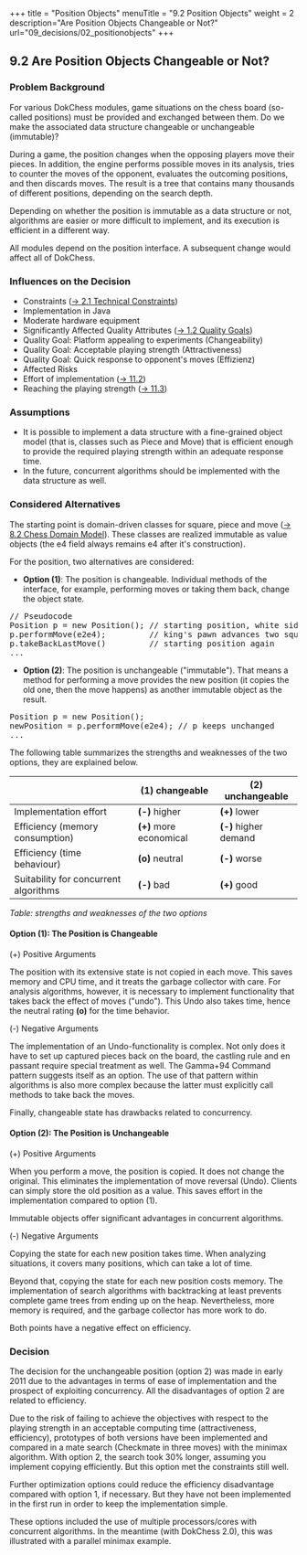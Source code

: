 +++
title = "Position Objects"
menuTitle = "9.2 Position Objects"
weight = 2
description="Are Position Objects Changeable or Not?"
url="09_decisions/02_positionobjects"
+++

## 9.2 Are Position Objects Changeable or Not?

### Problem Background

For various DokChess modules, game situations on the chess board (so-called positions) must be provided and exchanged between them.
Do we make the associated data structure changeable or unchangeable (immutable)?

During a game, the position changes when the opposing players move their pieces.
In addition, the engine performs possible moves in its analysis, tries to counter the moves of the opponent, evaluates the outcoming positions, and then discards moves.
The result is a tree that contains many thousands of different positions, depending on the search depth.

Depending on whether the position is immutable as a data structure or not, algorithms are easier or more difficult to implement, and its execution is efficient in a different way.

All modules depend on the position interface. A subsequent change would affect all of DokChess.

### Influences on the Decision

* Constraints ([→ 2.1 Technical Constraints](/en/02_constraints/01_technical/))
 * Implementation in Java
 * Moderate hardware equipment
* Significantly Affected Quality Attributes ([→ 1.2 Quality Goals](/en/01_introduction/02_qualitygoals/))
 * Quality Goal: Platform appealing to experiments (Changeability)
 * Quality Goal: Acceptable playing strength (Attractiveness)
 * Quality Goal: Quick response to opponent's moves (Effizienz)
* Affected Risks
 * Effort of implementation ([→ 11.2](/11_risiken/02_aufwand/))
 * Reaching the playing strength ([→ 11.3](/11_risiken/03_spielstaerke/))

### Assumptions

* It is possible to implement a data structure with a fine-grained object model (that is, classes such as Piece and Move) that is efficient enough to provide the required playing strength within an adequate response time.
* In the future, concurrent algorithms should be implemented with the data structure as well.

### Considered Alternatives

The starting point is domain-driven classes for square, piece and move ([→ 8.2 Chess Domain Model](/en/08_concepts/02_domainmodel/)).
These classes are realized immutable as value objects (the e4 field always remains e4 after it's construction).

For the position, two alternatives are considered:

* **Option (1)**: The position is changeable. Individual methods of the interface, for example, performing moves or taking them back, change the object state.

<pre>// Pseudocode
Position p = new Position(); // starting position, white side to move
p.performMove(e2e4);         // king's pawn advances two squares, black to move
p.takeBackLastMove()         // starting position again
...
</pre>

* **Option (2)**: The position is unchangeable ("immutable"). That means a method for performing a move provides the new position (it copies the old one, then the move happens) as another immutable object as the result.

<pre>Position p = new Position();
newPosition = p.performMove(e2e4); // p keeps unchanged
...
</pre>

The following table summarizes the strengths and weaknesses of the two options, they are explained below.

| &nbsp;              | (1) changeable    | (2) unchangeable    |
|----------------|-----------------|-------------------|
| Implementation effort | **(-)** higher     | **(+)** lower           |
| Efficiency (memory consumption) | **(+)** more economical | **(-)** higher demand |
| Efficiency (time behaviour) | **(o)** neutral     | **(-)** worse           |
| Suitability for concurrent algorithms | **(-)** bad     | **(+)** good           |
*Table: strengths and weaknesses of the two options*


#### Option (1): The Position is Changeable

(+) Positive Arguments

The position with its extensive state is not copied in each move.
This saves memory and CPU time, and it treats the garbage collector with care.
For analysis algorithms, however, it is necessary to implement functionality that takes back the effect of moves ("undo").
This Undo also takes time, hence the neutral rating **(o)** for the time behavior.

(-) Negative Arguments

The implementation of an Undo-functionality is complex.
Not only does it have to set up captured pieces back on the board, the castling rule and en passant require special treatment as well.
The Gamma+94 Command pattern suggests itself as an option.
The use of that pattern within algorithms is also more complex because the latter must explicitly call methods to take back the moves.

Finally, changeable state has drawbacks related to concurrency.

#### Option (2): The Position is Unchangeable

(+) Positive Arguments

When you perform a move, the position is copied.
It does not change the original.
This eliminates the implementation of move reversal (Undo).
Clients can simply store the old position as a value.
This saves effort in the implementation compared to option (1).

Immutable objects offer significant advantages in concurrent algorithms.

(-) Negative Arguments

Copying the state for each new position takes time.
When analyzing situations, it covers many positions, which can take a lot of time.

Beyond that, copying the state for each new position costs memory.
The implementation of search algorithms with backtracking at least prevents complete game trees from ending up on the heap.
Nevertheless, more memory is required, and the garbage collector has more work to do.

Both points have a negative effect on efficiency.

### Decision

The decision for the unchangeable position (option 2) was made in early 2011 due to the advantages in terms of ease of implementation and the prospect of exploiting concurrency.
All the disadvantages of option 2 are related to efficiency.

Due to the risk of failing to achieve the objectives with respect to the playing strength in an acceptable computing time (attractiveness, efficiency), prototypes of both versions have been implemented and compared in a mate search (Checkmate in three moves) with the minimax algorithm.
With option 2, the search took 30% longer, assuming you implement copying efficiently.
But this option met the constraints still well.

Further optimization options could reduce the efficiency disadvantage compared with option 1, if necessary.
But they have not been implemented in the first run in order to keep the implementation simple.

These options included the use of multiple processors/cores with concurrent algorithms.
In the meantime (with DokChess 2.0), this was illustrated with a parallel minimax example.
